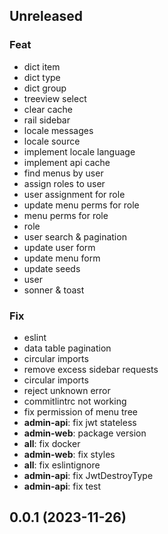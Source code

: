 ## Unreleased

### Feat

- dict item
- dict type
- dict group
- treeview select
- clear cache
- rail sidebar
- locale messages
- locale source
- implement locale language
- implement api cache
- find menus by user
- assign roles to user
- user assignment for role
- update menu perms for role
- menu perms for role
- role
- user search & pagination
- update user form
- update menu form
- update seeds
- user
- sonner & toast

### Fix

- eslint
- data table pagination
- circular imports
- remove excess sidebar requests
- circular imports
- reject unknown error
- commitlintrc not working
- fix permission of menu tree
- **admin-api**: fix jwt stateless
- **admin-web**: package version
- **all**: fix docker
- **admin-web**: fix styles
- **all**: fix eslintignore
- **admin-api**: fix JwtDestroyType
- **admin-api**: fix test

## 0.0.1 (2023-11-26)
